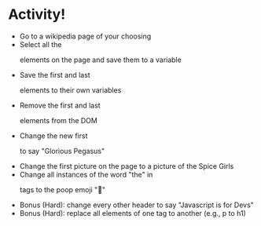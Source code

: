 # Activity!

* Go to a wikipedia page of your choosing
* Select all the <p> elements on the page and save them to a variable
* Save the first and last <p> elements to their own variables
* Remove the first and last <p> elements from the DOM
* Change the new first <p> to say "Glorious Pegasus"
* Change the first picture on the page to a picture of the Spice Girls
* Change all instances of the word "the" in <p> tags to the poop emoji "💩"
* Bonus (Hard): change every other header to say "Javascript is for Devs"
* Bonus (Hard): replace all elements of one tag to another (e.g., p to h1)
